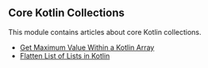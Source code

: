## Core Kotlin Collections

This module contains articles about core Kotlin collections.
- [Get Maximum Value Within a Kotlin Array](https://www.baeldung.com/kotlin/max-value-in-array)
- [Flatten List of Lists in Kotlin](https://www.baeldung.com/kotlin/flatten-list-of-lists)
